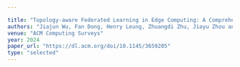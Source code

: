 ```yaml
---

title: "Topology-aware Federated Learning in Edge Computing: A Comprehensive Survey."
authors: "Jiajun Wu, Fan Dong, Henry Leung, Zhuangdi Zhu, Jiayu Zhou and Steve Drew"
venue: "ACM Computing Surveys"
year: 2024
paper_url: "https://dl.acm.org/doi/10.1145/3659205"
type: "selected"
---
```

